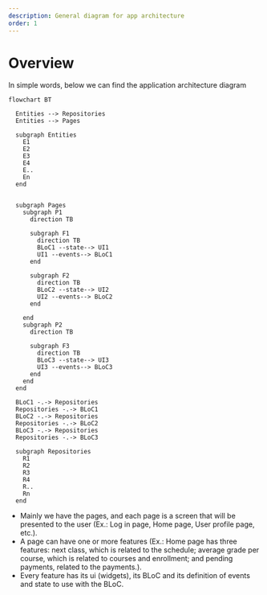 ```yaml
---
description: General diagram for app architecture
order: 1
---
```


# Overview

In simple words, below we can find the application architecture diagram


```mermaid
flowchart BT
  
  Entities --> Repositories
  Entities --> Pages

  subgraph Entities
    E1
    E2
    E3
    E4
    E..
    En
  end

  
  subgraph Pages
    subgraph P1
      direction TB
      
      subgraph F1
        direction TB
        BLoC1 --state--> UI1
        UI1 --events--> BLoC1
      end

      subgraph F2
        direction TB
        BLoC2 --state--> UI2
        UI2 --events--> BLoC2
      end
      
    end
    subgraph P2
      direction TB
      
      subgraph F3
        direction TB
        BLoC3 --state--> UI3
        UI3 --events--> BLoC3
      end
    end
  end

  BLoC1 -.-> Repositories
  Repositories -.-> BLoC1
  BLoC2 -.-> Repositories
  Repositories -.-> BLoC2
  BLoC3 -.-> Repositories
  Repositories -.-> BLoC3
  
  subgraph Repositories
    R1
    R2
    R3
    R4
    R..
    Rn
  end

```
* Mainly we have the pages, and each page is a screen that will be presented to the user (Ex.: Log in page, Home page, User profile page, etc.).
* A page can have one or more features (Ex.: Home page has three features: next class, which is related to the schedule; average grade per course, which is related to courses and enrollment; and pending payments, related to the payments.).
* Every feature has its ui (widgets), its BLoC and its definition of events and state to use with the BLoC.